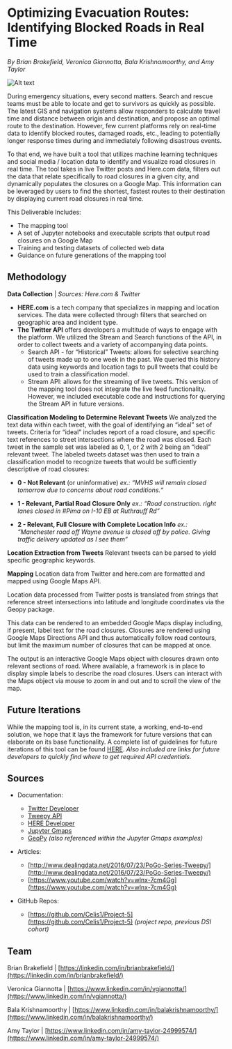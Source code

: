 # Optimizing Evacuation Routes: Identifying Blocked Roads in Real Time

_By Brian Brakefield, Veronica Giannotta, Bala Krishnamoorthy, and Amy Taylor_

![Alt text](https://github.com/balak4/Optimizing-Evac-Routes/tree/master/data/3-final/Sample_map_output_image.png)

During emergency situations, every second matters. Search and rescue teams must be able to locate and get to survivors as quickly as possible. The latest GIS and navigation systems allow responders to calculate travel time and distance between origin and destination, and propose an optimal route to the destination. However, few current platforms rely on real-time data to identify blocked routes, damaged roads, etc., leading to potentially longer response times during and immediately following disastrous events.

To that end, we have built a tool that utilizes machine learning techniques and social media / location data to identify and visualize road closures in real time. The tool takes in live Twitter posts and Here.com data, filters out the data that relate specifically to road closures in a given city, and dynamically populates the closures on a Google Map. This information can be leveraged by users to find the shortest, fastest routes to their destination by displaying current road closures in real time.

This Deliverable Includes:

-   The mapping tool
-   A set of Jupyter notebooks and executable scripts that output road closures on a Google Map
-   Training and testing datasets of collected web data
-   Guidance on future generations of the mapping tool
    

## Methodology

**Data Collection** |  _Sources: Here.com & Twitter_
- **HERE.com** is a tech company that specializes in mapping and location services. The data were collected through filters that searched on geographic area and incident type.
- **The Twitter API** offers developers a multitude of ways to engage with the platform. We utilized the Stream and Search functions of the API, in order to collect tweets and a variety of accompanying data points.
	-   Search API - for “Historical” Tweets: allows for selective searching of tweets made up to one week in the past. We queried this history data using keywords and location tags to pull tweets that could be used to train a classification model.
	-   Stream API: allows for the streaming of live tweets. This version of the mapping tool does not integrate the live feed functionality. However, we included executable code and instructions for querying the Stream API in future versions.
    
**Classification Modeling to Determine Relevant Tweets**
We analyzed the text data within each tweet, with the goal of identifying an “ideal” set of tweets. Criteria for “ideal” includes report of a road closure, and specific text references to street intersections where the road was closed. Each tweet in the sample set was labeled as 0, 1, or 2 with 2 being an “ideal” relevant tweet. The labeled tweets dataset was then used to train a classification model to recognize tweets that would be sufficiently descriptive of road closures:

  

-   **0 - Not Relevant** (or uninformative)
    _ex.: “MVHS will remain closed tomorrow due to concerns about road conditions.“_


-   **1 - Relevant, Partial Road Closure Only**
    _ex.: “Road construction. right lanes closed in #Pima on I-10 EB at Ruthrauff Rd”_

-   **2 - Relevant, Full Closure with Complete Location Info**
    _ex.:  “Manchester road off Wayne avenue is closed off by police. Giving traffic delivery updated as I see them”_

**Location Extraction from Tweets**
Relevant tweets can be parsed to yield specific geographic keywords.

**Mapping**
Location data from Twitter and here.com are formatted and mapped using Google Maps API.

Location data processed from Twitter posts is translated from strings that reference street intersections into latitude and longitude coordinates via the Geopy package.

This data can be rendered to an embedded Google Maps display including, if present, label text for the road closures. Closures are rendered using Google Maps Directions API and thus automatically follow road contours, but limit the maximum number of closures that can be mapped at once.

The output is an interactive Google Maps object with closures drawn onto relevant sections of road. Where available, a framework is in place to display simple labels to describe the road closures. Users can interact with the Maps object via mouse to zoom in and out and to scroll the view of the map.

## Future Iterations
While the mapping tool is, in its current state, a working, end-to-end solution, we hope that it lays the framework for future versions that can elaborate on its base functionality. A complete list of guidelines for future iterations of this tool can be found [HERE](https://docs.google.com/document/d/1bDanbwegLJHpVv45dwmxIbQlV2FokHKHYS0JOE4anNs/edit?usp=sharing). _Also included are links for future developers to quickly find where to get required API credentials._


## Sources
-   Documentation:
	-   [Twitter Developer](https://developer.twitter.com/en/docs.html) 
	-   [Tweepy API](http://docs.tweepy.org/en/v3.5.0/index.html) 
	-   [HERE Developer](https://developer.here.com/)
	- [Jupyter Gmaps](https://jupyter-gmaps.readthedocs.io/en/latest/)
	-   [GeoPy](https://geopy.readthedocs.io/en/stable/) _(also referenced within the Jupyter Gmaps examples)_


-   Articles:
	-   [http://www.dealingdata.net/2016/07/23/PoGo-Series-Tweepy/](http://www.dealingdata.net/2016/07/23/PoGo-Series-Tweepy/)
	-   [https://www.youtube.com/watch?v=wlnx-7cm4Gg](https://www.youtube.com/watch?v=wlnx-7cm4Gg)
    

-   GitHub Repos:
	-   [https://github.com/Celis1/Project-5](https://github.com/Celis1/Project-5) _(project repo, previous DSI cohort)_

## Team

Brian Brakefield | [https://linkedin.com/in/brianbrakefield/](https://linkedin.com/in/brianbrakefield/)

Veronica Giannotta | [https://www.linkedin.com/in/vgiannotta/](https://www.linkedin.com/in/vgiannotta/)

Bala Krishnamoorthy | [https://www.linkedin.com/in/balakrishnamoorthy/](https://www.linkedin.com/in/balakrishnamoorthy/)

Amy Taylor | [https://www.linkedin.com/in/amy-taylor-24999574/](https://www.linkedin.com/in/amy-taylor-24999574/)
